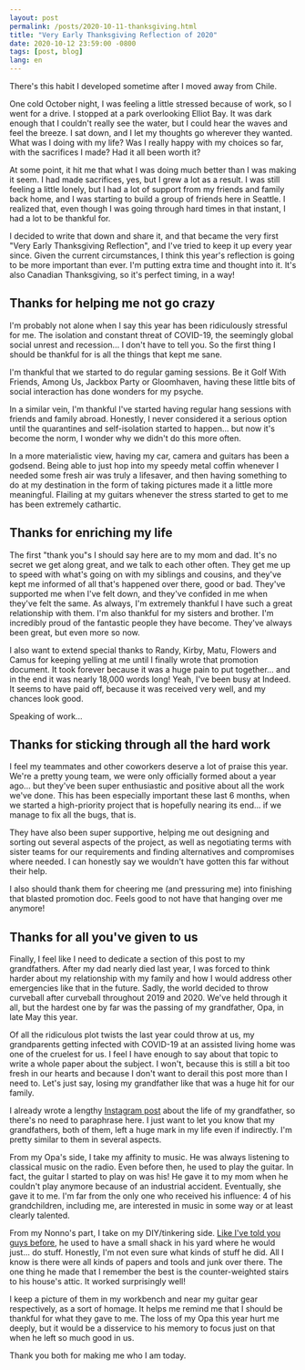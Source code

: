 ```yaml
---
layout: post
permalink: /posts/2020-10-11-thanksgiving.html
title: "Very Early Thanksgiving Reflection of 2020"
date: 2020-10-12 23:59:00 -0800
tags: [post, blog]
lang: en
---
```


There's this habit I developed sometime after I moved away from Chile.

One cold October night, I was feeling a little stressed because of work, so I 
went for a drive. I stopped at a park overlooking Elliot Bay. It was dark enough
that I couldn't really see the water, but I could hear the waves and feel the
breeze. I sat down, and I let my thoughts go wherever they wanted. What was I
doing with my life? Was I really happy with my choices so far, with the sacrifices 
I made? Had it all been worth it?

At some point, it hit me that what I was doing much better than I was making it
seem. I had made sacrifices, yes, but I grew a lot as a result. I was still feeling
a little lonely, but I had a lot of support from my friends and family back home,
and I was starting to build a group of friends here in Seattle. I realized that,
even though I was going through hard times in that instant, I had a lot to be thankful
for.

I decided to write that down and share it, and that became the very first "Very
Early Thanksgiving Reflection", and I've tried to keep it up every year since.
Given the current circumstances, I think this year's reflection is going to be
more important than ever. I'm putting extra time and thought into it. It's also
Canadian Thanksgiving, so it's perfect timing, in a way!

<!-- more -->

## Thanks for helping me not go crazy

I'm probably not alone when I say this year has been ridiculously stressful for
me. The isolation and constant threat of COVID-19, the seemingly global social
unrest and recession... I don't have to tell you. So the first thing I should be
thankful for is all the things that kept me sane.

I'm thankful that we started to do regular gaming sessions. Be it Golf With Friends,
Among Us, Jackbox Party or Gloomhaven, having these little bits of social interaction
has done wonders for my psyche.

In a similar vein, I'm thankful I've started having regular hang sessions with
friends and family abroad. Honestly, I never considered it a serious option until
the quarantines and self-isolation started to happen... but now it's become the norm,
I wonder why we didn't do this more often.

In a more materialistic view, having my car, camera and guitars has been a godsend.
Being able to just hop into my speedy metal coffin whenever I needed some fresh air
was truly a lifesaver, and then having something to do at my destination in the form
of taking pictures made it a little more meaningful. Flailing at my guitars whenever
the stress started to get to me has been extremely cathartic.

## Thanks for enriching my life

The first "thank you"s I should say here are to my mom and dad. It's no secret we get
along great, and we talk to each other often. They get me up to speed with what's going
on with my siblings and cousins, and they've kept me informed of all that's happened
over there, good or bad. They've supported me when I've felt down, and they've confided
in me when they've felt the same. As always, I'm extremely thankful I have such a great
relationship with them. I'm also thankful for my sisters and brother. I'm incredibly
proud of the fantastic people they have become. They've always been great, but even
more so now.

I also want to extend special thanks to Randy, Kirby, Matu, Flowers and Camus for
keeping yelling at me until I finally wrote that promotion document. It took
forever because it was a huge pain to put together... and in the end it was nearly
18,000 words long! Yeah, I've been busy at Indeed. It seems to have paid off,
because it was received very well, and my chances look good.

Speaking of work...

## Thanks for sticking through all the hard work

I feel my teammates and other coworkers deserve a lot of praise this year. We're
a pretty young team, we were only officially formed about a year ago... but they've
been super enthusiastic and positive about all the work we've done. This has been
especially important these last 6 months, when we started a high-priority project
that is hopefully nearing its end... if we manage to fix all the bugs, that is.

They have also been super supportive, helping me out designing and sorting out
several aspects of the project, as well as negotiating terms with sister teams
for our requirements and finding alternatives and compromises where needed. I can
honestly say we wouldn't have gotten this far without their help.

I also should thank them for cheering me (and pressuring me) into finishing that
blasted promotion doc. Feels good to not have that hanging over me anymore!

## Thanks for all you've given to us

Finally, I feel like I need to dedicate a section of this post to my grandfathers.
After my dad nearly died last year, I was forced to think harder about my relationship
with my family and how I would address other emergencies like that in the future.
Sadly, the world decided to throw curveball after curveball throughout 2019 and 2020.
We've held through it all, but the hardest one by far was the passing of my
grandfather, Opa, in late May this year.

Of all the ridiculous plot twists the last year could throw at us, my grandparents
getting infected with COVID-19 at an assisted living home was one of the cruelest
for us. I feel I have enough to say about that topic to write a whole paper about
the subject. I won't, because this is still a bit too fresh in our hearts and because
I don't want to derail this post more than I need to. Let's just say, losing my
grandfather like that was a huge hit for our family.

I already wrote a lengthy [Instagram post](https://www.instagram.com/p/CAwO0E5DAlM/)
about the life of my grandfather, so there's no need to paraphrase here. I just want
to let you know that my grandfathers, both of them, left a huge mark in my life even
if indirectly. I'm pretty similar to them in several aspects.

From my Opa's side, I take my affinity to music. He was always listening to classical
music on the radio. Even before then, he used to play the guitar. In fact, the guitar
I started to play on was his! He gave it to my mom when he couldn't play anymore
because of an industrial accident. Eventually, she gave it to me. I'm far from the
only one who received his influence: 4 of his grandchildren, including me, are
interested in music in some way or at least clearly talented.

From my Nonno's part, I take on my DIY/tinkering side. [Like I've told you guys
before](https://www.instagram.com/p/BoFXzrGHJYC/), he used to have a small shack in
his yard where he would just... do stuff. Honestly, I'm not even sure what kinds of
stuff he did. All I know is there were all kinds of papers and tools and junk over
there. The one thing he made that I remember the best is the counter-weighted stairs
to his house's attic. It worked surprisingly well!

I keep a picture of them in my workbench and near my guitar gear respectively, as a
sort of homage. It helps me remind me that I should be thankful for what they gave 
to me. The loss of my Opa this year hurt me deeply, but it would be a disservice to
his memory to focus just on that when he left so much good in us.

Thank you both for making me who I am today.